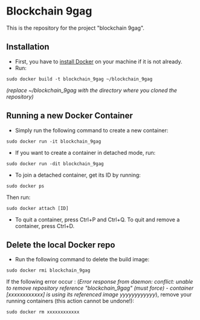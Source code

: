 # Blockchain 9gag

This is the repository for the project "blockchain 9gag".


## Installation

* First, you have to [install Docker](https://docs.docker.com/install/) on your machine if it is not already.
* Run:
```
sudo docker build -t blockchain_9gag ~/blockchain_9gag
```
*(replace ~/blockchain_9gag with the directory where you cloned the repository)*


## Running a new Docker Container
* Simply run the following command to create a new container:
```
sudo docker run -it blockchain_9gag
```
* If you want to create a container in detached mode, run:
```
sudo docker run -dit blockchain_9gag
```
* To join a detached container, get its ID by running:
```
sudo docker ps
```
Then run:
```
sudo docker attach [ID]
```

* To quit a container, press Ctrl+P and Ctrl+Q.
To quit and remove a container, press Ctrl+D.


## Delete the local Docker repo
* Run the following command to delete the build image:
```
sudo docker rmi blockchain_9gag
```
If the following error occur : (*Error response from daemon: conflict: unable to remove repository reference "blockchain_9gag" (must force) - container [xxxxxxxxxxxx] is using its referenced image yyyyyyyyyyyy*),
remove your running containers (this action cannot be undone!):
```
sudo docker rm xxxxxxxxxxxx
```
